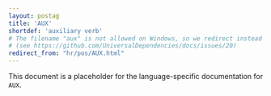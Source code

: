 ```yaml
---
layout: postag
title: 'AUX'
shortdef: 'auxiliary verb'
# The filename "aux" is not allowed on Windows, so we redirect instead
# (see https://github.com/UniversalDependencies/docs/issues/20)
redirect_from: "hr/pos/AUX.html"
---
```


This document is a placeholder for the language-specific documentation
for `AUX`.
